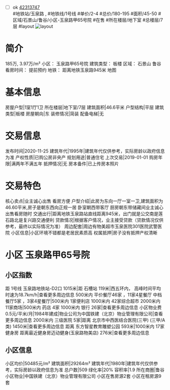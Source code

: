 - [ ] ok [42313747](https://bj.5i5j.com/ershoufang/42313747.html)  
 #地铁站/玉泉路 ,  #地铁线/1号线
#单价/2-4 #总价/180-195 #面积/45-50   #区域/石景山/鲁谷/小区-玉泉路甲65号院 #在售 #所在楼层/地下室 #总楼层/7层 #layout 
![layout](http://image2.5i5j.com//group2/M00/27/05/CgqJNFy5fnyAc-d8AAMr_pZklL4176.jpg_P5.jpg) 
# 简介 
 185万,  3.97万/m² 
小区： 玉泉路甲65号院
建筑类型： 板楼
区域： 石景山 鲁谷
看房时间： 提前预约
地铁： 距离地铁玉泉路945米 地图
# 基本信息 
 房屋户型|1室1厅1卫
所在楼层|地下室/7层
建筑面积|46.6平米
户型结构|平层
建筑类型|板楼
房屋朝向|东
装修情况|简装
配备电梯|无
# 交易信息 
 发布时间|2020-11-25
建筑年代|1995年|建筑年代仅供参考，实际房龄以政府信息为准
产权性质|已购公房非央产
规划用途|普通住宅
上次交易|2019-01-01
购房年限|满两年不满五年
抵押情况|无
房本备件|已上传房本照片
# 交易特色 
 核心卖点|业主诚心出售 看房方便
户型介绍|此房为东向一厅一室一卫,建筑面积为46.60平米,房子是朝东西向正规一居 卧室朝西带客厅 厨房朝东带储藏间业主诚心出售看房随时
交通出行|距离地铁玉泉路站直线距离945米，出门就是公交南是莲石路北是复兴路交通便利
贷款情况|根据客户情况，业主接受贷款（贷款情况仅供参考，最终以实际情况为准）
周边配套|周边有物美超市玉泉医院301医院武警医院
小区信息|小区环境不错都是老居民素质高
权属抵押|房子没有抵押产权清晰
# 小区 玉泉路甲65号院
## 小区指数 
 距 1号线 玉泉路地铁站-D2口 1015米|距 石槽站 119米|西五环内， 高峰时间平均时速为18.7km/h|查看更多周边信息
500米内 平价餐厅46家 ，11家4星餐厅
中档餐厅5家 ，3家4星餐厅|500米内 1家便利店
1000米内 42家综合超市
2000米内 11家商场|500米内 药店 4家
1000米内 银行 26家|查看更多周边信息
小区物业费0.5元/平米/月|1984年建成|物业公司为中国铁建（北京）物业管理有限公司|查看更多周边信息
2000米内 三级医院 5家|距离 北京市中西医结合医院(三甲) (三甲/A类) 1450米|查看更多周边信息
距离 东方智星教育雕塑公园 593米|1000米内 17家 健身房
距离最近健身房迈动健身(玉泉路物美店) 276米|查看更多周边信息
## 小区信息 
 小区均价|50485元/m²
建筑面积|29264m²
建筑年代|1980年|建筑年代仅供参考，实际房龄以政府信息为准
总户数|509
绿化率|20%
容积率|1.9
所在商圈|鲁谷
小区物业|中国铁建（北京）物业管理有限公司
小区在售房源2套
小区在租房源9套
